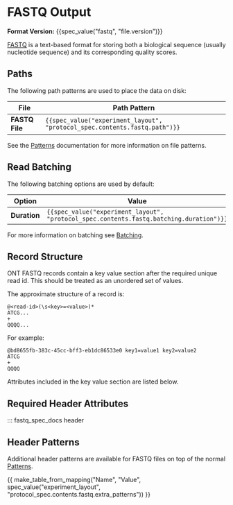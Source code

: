 FASTQ Output
============

**Format Version:** {{spec_value("fastq", "file.version")}}

[FASTQ](https://en.wikipedia.org/wiki/FASTQ_format) is a text-based format for storing both a biological sequence (usually nucleotide sequence) and its corresponding quality scores.

Paths
-----

The following path patterns are used to place the data on disk:


File           | Path Pattern
-------------- | ------------
**FASTQ File** | ``{{spec_value("experiment_layout", "protocol_spec.contents.fastq.path")}}``

See the [Patterns](../minknow/patterns.md) documentation for more information on file patterns.

Read Batching
-------------

The following batching options are used by default:


Option       | Value
------------ | -----
**Duration** | ``{{spec_value("experiment_layout", "protocol_spec.contents.fastq.batching.duration")}}``

For more information on batching see [Batching](../minknow/batching.md).

Record Structure
----------------

ONT FASTQ records contain a key value section after the required unique read id. This should be treated as an unordered set of values.

The approximate structure of a record is:

```
@<read-id>(\s<key>=<value>)*
ATCG...
+
QQQQ...
```

For example:

```
@bd8655fb-383c-45cc-bff3-eb1dc86533e0 key1=value1 key2=value2
ATCG
+
QQQQ
```

Attributes included in the key value section are listed below.

Required Header Attributes
--------------------------

::: fastq_spec_docs header


Header Patterns
---------------

Additional header patterns are available for FASTQ files on top of the normal [Patterns](../minknow/patterns.md).

{{ make_table_from_mapping("Name", "Value", spec_value("experiment_layout", "protocol_spec.contents.fastq.extra_patterns")) }}
